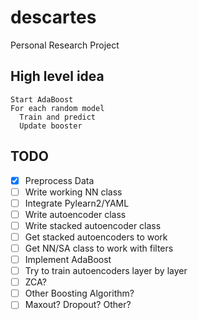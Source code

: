 descartes
=========

Personal Research Project


High level idea
----------------
```
Start AdaBoost
For each random model
  Train and predict
  Update booster
```

TODO
-----
- [x] Preprocess Data
- [ ] Write working NN class
- [ ] Integrate Pylearn2/YAML
- [ ] Write autoencoder class
- [ ] Write stacked autoencoder class
- [ ] Get stacked autoencoders to work
- [ ] Get NN/SA class to work with filters
- [ ] Implement AdaBoost
- [ ] Try to train autoencoders layer by layer
- [ ] ZCA?
- [ ] Other Boosting Algorithm?
- [ ] Maxout? Dropout? Other?
